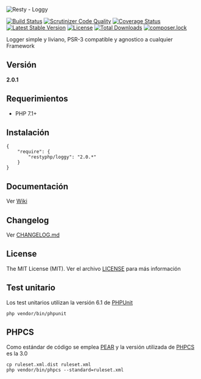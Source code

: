![Resty - Loggy](https://mostofreddy.github.io/loggy/images/resty_loggy_logo.png)

[![Build Status](https://travis-ci.org/mostofreddy/loggy.svg?branch=master)](https://travis-ci.org/mostofreddy/loggy)
[![Scrutinizer Code Quality](https://scrutinizer-ci.com/g/mostofreddy/loggy/badges/quality-score.png?b=master)](https://scrutinizer-ci.com/g/mostofreddy/loggy/?branch=master)
[![Coverage Status](https://coveralls.io/repos/github/mostofreddy/loggy/badge.svg?branch=master)](https://coveralls.io/github/mostofreddy/loggy?branch=master)
[![Latest Stable Version](https://poser.pugx.org/mostofreddy/loggy/v/stable.svg)](https://packagist.org/packages/mostofreddy/loggy)
[![License](https://poser.pugx.org/mostofreddy/loggy/license.svg)](https://packagist.org/packages/mostofreddy/loggy)
[![Total Downloads](https://poser.pugx.org/mostofreddy/loggy/downloads.svg)](https://packagist.org/packages/mostofreddy/loggy)
[![composer.lock](https://poser.pugx.org/mostofreddy/loggy/composerlock)](https://packagist.org/packages/mostofreddy/loggy)

Logger simple y liviano, PSR-3 compatible y agnostico a cualquier Framework

Versión
-------

__2.0.1__

Requerimientos
--------------

* PHP 7.1+

Instalación
-----------

```
{
    "require": {
        "restyphp/loggy": "2.0.*"
    }
}
```

Documentación
-------------

Ver [Wiki](https://github.com/mostofreddy/loggy/wiki)

Changelog
--------

Ver [CHANGELOG.md](CHANGELOG.md)

License
-------

The MIT License (MIT). Ver el archivo [LICENSE](LICENSE.md) para más información

Test unitario
------------

Los test unitarios utilizan la versión 6.1 de [PHPUnit](https://phpunit.de/)

```
php vendor/bin/phpunit
```

PHPCS
-----

Como estándar de código se emplea [PEAR](https://pear.php.net/manual/en/standards.php) y la versión utilizada de [PHPCS](https://github.com/squizlabs/PHP_CodeSniffer) es la 3.0

```
cp ruleset.xml.dist ruleset.xml
php vendor/bin/phpcs --standard=ruleset.xml
```

